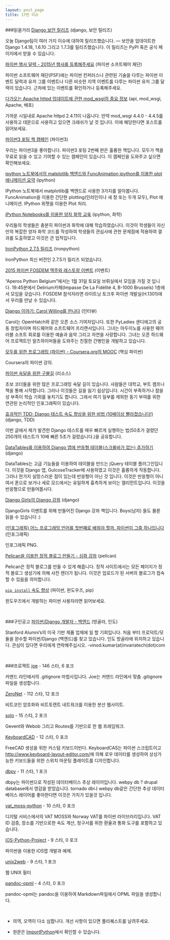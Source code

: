 ```yaml
---
layout: post_page
title: 17번 이슈
---
```


###읽을거리
<a href="https://www.djangoproject.com/weblog/2015/jan/13/security/" target="_blank">Django 보안 릴리즈</a> (django, 보안 릴리즈)

오늘 Django팀이  여러 가지 이슈에 대하여 릴리즈했습니다. — 보안을 업데이트한 Django 1.4.18, 1.6.10 그리고 1.7.3를 릴리즈했습니다. 이 릴리즈는 PyPI 혹은 공식 페이지에서 받을 수 있습니다.


<a href="http://feedproxy.google.com/~r/PythonSoftwareFoundationNews/~3/iRT_FYnRNbs/python-events-calendars-please-submit.html" target="_blank">파이썬 행사 달력 - 2015년 행사를 등록해주세요</a> (파이썬 소프트웨어 재단)

파이썬 소프트웨어 재단(PSF)에는 파이썬 컨퍼러스나 관련된 기술을 다루는 파이썬 이벤트 달력과 유저 그룹 이벤트나 다른 비슷한 지역 이벤트를 다루는 파이썬 유저 그룹 달력이 있습니다. 근처에 있는 이벤트를 확인하거나 등록해주세요.


<a href="http://blog.dscpl.com.au/2015/01/important-modwsgi-information-about.html" target="_blank">다가오는 Apache httpd 업데이트에 관한 mod_wsgi의 중요 정보</a> (api, mod_wsgi, Apache, 배포)

가까운 시일내로 Apache httpd 2.4.11이 나옵니다. 만약 mod_wsgi 4.4.0 - 4.4.5를 사용하고 데몬으로 사용하고 있으면  크래쉬가 날 것 입니다. 이에 해당한다면 포스트를 읽어보세요.


<a href="http://www.reddit.com/r/Python/comments/2sed0g/porting_to_python_3_book_campaign/" target="_blank">파이썬3 포팅 책 캠페인</a> (파이썬3)

우리는 파이썬3을 좋아합니다. 파이썬3 포팅 2번째 판은 훌륭한 책입니다. 모두가 책을 무료로 읽을 수 있고 기여할 수 있는 캠페인이 있습니다. 이 캠페인을 도와주고 싶으면 확인해보세요.


<a href="http://www.reddit.com/r/Python/comments/2s9203/summary_of_matplotlib_backends_in_ipython/" target="_blank">ipython 노트북에서의 matplotlib 백엔드와 FuncAnimation ipython를 이용한 plot 애니메이션 요약</a> (ipython)

IPython 노트북에서 matplotlib를 백엔드로 사용한 3가지를 알아봅니다. FuncAnimation을 이용한 간단한 plotting(인라인이나 새 창 또는 두개 모두), Plot 애니메이션. IPython 위젯을 이용한 Plot 처리.


<a href="http://tmarkovich.com/2015/01/11/teaching-quantum-chemistry-with-ipython/" target="_blank">iPython Notebooks를 이용한 양자 화학 교육</a> (ipython, 화학) 

우리들의 학생들은 충분히 파이썬과 화학에 대해 학습하였습니다. 이것이 학생들이 자신만의 복잡한 양자 화학 코드를 작성하여 학생들의 관심사에 관한 문제점에 적용하여 결과를 도출하였고 이것은 큰 업적입니다.


<a href="http://feedproxy.google.com/~r/PythonInsider/~3/eb3JkcqpXBQ/ironpython-275-released.html" target="_blank">IronPython 2.7.5 릴리즈</a> (ironpython)

IronPython 최신 버전인 2.7.5가 릴리즈 되었습니다.


<a href="http://doodle.com/ngdeesgbr6dcx3f5" target="_blank">2015 파이썬 FOSDEM 맥주와 레스토랑 이벤트</a> (이벤트)

“Aperos Python Belgium”에서는 1월 31일 토요일 브뤼실에서 모임을 가질 것 입니다. 19:45분에서 Delirium카페(Impasse De La Fidélité 4, B-1000 Brussels) 1층에서 모임을 갖습니다. FOSDEM 참석자라면 라이트닝 토크후 파이썬 개발실(H.1301)에서 우리를 만날 수 있습니다.


<a href="http://blog.djangogirls.org/post/107597215478" target="_blank">Django 이야기: Carol Willing를 만나다</a> (인터뷰)

Carol는 OpenHatch와 같은 오픈 소스 기여자입니다. 또한 PyLadies 샌디에고의 공동 창립자이며 하드웨어와 소프트웨어 프리랜서입니다. 그녀는 아두이노를 사용한 웨어러블 소프트 회로를 이용한 예술과 음악 그리고 자연을 사랑합니다. 그녀는 오픈 하드웨어 프로젝트인 알츠하이머들을 도와주는 친절한 간병인을 개발하고 있습니다.


<a href="https://www.coursera.org/course/pythonlearn" target="_blank">모두를 위한 프로그래밍 (파이썬) - Coursera.org의 MOOC</a> (핵심 파이썬)

Coursera의 파이썬 강의.


<a href="http://www.reddit.com/r/Python/comments/2sbs39/the_winding_path_toward_python_proficiency/" target="_blank">파이썬 숙달을 위한 구불길</a> (리소스)

초보 코더들을 위한 많은 프로그래밍 숙달 길이 있습니다. 사람들은 대학교, 부트 캠프나 책을 통해 시작합니다. 그러나 이것들은 길을 잃기 쉽상입니다. 시간이 부족하거나 참을성 부족이 학습 기회를 놓치기도 합니다. 그래서 여기 일부를 제외한 동기 부여를 위한 연관된 논리적인 인포그래픽이 있습니다.


<a href="http://www.daveoncode.com/2013/09/23/effective-tdd-tricks-to-speed-up-django-tests-up-to-10x-faster/" href="_blank">효과적인 TDD: Django 테스트 속도 향상을 위한 비법 (10배이상 빨라졌습니다!)</a> (django, TDD)

이번 글에서 제가 발견한 Django 테스트를 매우 빠르게 실행하는 법(50초가 걸렸던 250개의 테스트가 10배 빠른 5초가 걸렸습니다.)을 공유합니다.


<a href="https://www.calazan.com/adding-responsive-tables-no-scrollbars-to-your-django-app-with-datatables/#.VLXnvK3oNSc.reddit" target="_blank">DataTables를 이용하여 Django 앱에 반응형 테이블(스크롤바가 없는) 추가하기</a> (django)

DataTables는 고급 기능들을 이용하여 테이블을 만드는 jQuery 테이블 플러그인입니다. 이것을 Django 앱, GulcoseTracker에 사용하였고 이것은 훌륭하게 작동합니다. 그러나 한가지 실망스러운 점이 있는데 반응형이 아닌 것 입니다. 이것은 반응형이 아니여서 폰으로 보거나 세로 모드에서는 유일하게 흉측하게 보이는 엘리먼트입니다. 이것을 반응형으로 만들어봅시다.


<a href="http://djangogirls.gitbooks.io/djangogirls-tutorial/" target="_blank">Django Girls의 Django 강좌</a> (django)

DjangoGirls 이벤트를 위해 만들어진 Django 강좌 책입니다. Boys(남자) 들도 물론 읽을 수 있습니다 :)


<a href="http://cdn2.carlcheo.com/wp-content/uploads/2014/12/which-programming-language-should-i-learn-first-infographic.png" target="_blank">(인포그래픽) 어느 프로그래밍 언어를 첫번째로 배워야 할까. 파이썬이 그중 하나입니다</a> (인포그래픽)

인포그래픽 PNG.


<a href="http://nafiulis.me/making-a-static-blog-with-pelican.html" target="_blank">Pelican을 이용한 정적 블로그 만들기 - 심화 강좌</a> (pelican)

Pelican은 정적 블로그를 만들 수 있게 해줍니다. 정적 사이트에서는 모든 페이지가 정적 블로그 생성기에 의해 사전 렌더가 됩니다. 이것은 업로드가 된 서버의 블로그가 접속할 수 있음을 의미합니다.


<a href="http://www.reddit.com/r/Python/comments/2s9qit/speedup_pip_install/" target="_blank"> `pip install` 속도 향상</a> (파이썬, 윈도우즈, pip)

윈도우즈에서 개발하는 파이썬 사용자라면 읽어보세요.

<br />

###구인공고
<a href="#">파이썬/Django 개발자 - 백엔드</a> (방골라, 인도)

Stanford Alumni’s의 미국 기반 제품 업체에 일 할 기회입니다. 처음 부터 프로덕트/모듈을 완수할 파이썬/Django (백엔드)를 찾고 있습니다. 인도 방골라에 위치하고 있습니다. 관심이 있다면 우리에게 연락해주십시오. -vinod.kumar(at)invariatech(dot)com

<br />

###프로젝트
<a href="https://github.com/karan/joe" target="_blank">joe</a> - 146 스타, 6 포크

커맨드 라인에서의 .gitignore 마법사입니다. Joe는 커맨드 라인에서 맞춤 .gitignore 파일을 생성합니다.


<a href="https://github.com/HelloZeroNet/ZeroNet" target="_blank">ZeroNet</a> - 112 스타, 12 포크

비트코인 암호화와 비트토렌트 네트워크를 이용한 분산 웹사이트.


<a href="https://github.com/thomashuang/solo" target="_blank">solo</a> - 15 스타, 2 포크

Gevent와 Webob 그리고 Routes를 기반으로 한 웹 프레임워크.


<a href="https://github.com/nstamplecoskie/KeyboardCAD" target="_blank">KeyboardCAD</a> - 12 스타, 0 포크

FreeCAD 생성을 위한 커스텀 키보드이빈다. KeyboardCAS는 파이썬 스크립트이고 <a href="http://www.keyboard-layout-editor.com/" target="_blank">http://www.keyboard-layout-editor.com/</a>에 의해 로우 데이터를 생성하여 상상가능한 키보드들을 위한 스위치 마운팅 플레이트를 디자인합니다.


<a href="https://github.com/thomashuang/dbpy" target="_blank">dbpy</a> - 11 스타, 1 포크

dbpy는 파이썬으로 작성된 데이터베이스 추상 레이어입니다. webpy db ? drupal database에서 영감을 받았습니다. tornado db나 webpy db같은 간단한 추상 데이터베이스 레이어를 좋아한다면 이것은 가치가 있을것 입니다.


<a href="https://github.com/wbond/vat_moss-python" target="_blank">vat_moss-python</a> - 10 스타, 0 포크

디지털 서비스에서의 VAT MOSS와 Norway VAT를 파이썬 라이브러리입니다. VAT ID 검증, 장소를 기반으로한 속도 계산, 청구서를 위한 환율과 통화 도구를 포함하고 있습니다.


<a href="https://github.com/clowwindy/iOS-Python-Project" target="_blank">iOS-Python-Project</a> - 9 스타, 0 포크

파이썬을 이용한 iOS앱 개발과 예제.


<a href="https://github.com/edouardklein/unix2web" target="_blank">unix2web</a> - 9 스타, 1 포크

웹 UNIX 필터


<a href="https://github.com/edavis/pandoc-opml" target="_blank">pandoc-opml</a> - 4 스타, 0 포크

pandoc-opml는 pandoc을 이용하여 Markdown파일에서 OPML 파일을 생성합니다.


<br />

* 의역, 오역이 다소 심합니다. 개선 사항이 있으면 풀리퀘스트를 날려주세요.

* 원문은 <a href="http://importpython.com/newsletter/no/17/" target="_blank">ImportPython</a>에서 확인할 수 있습니다.
